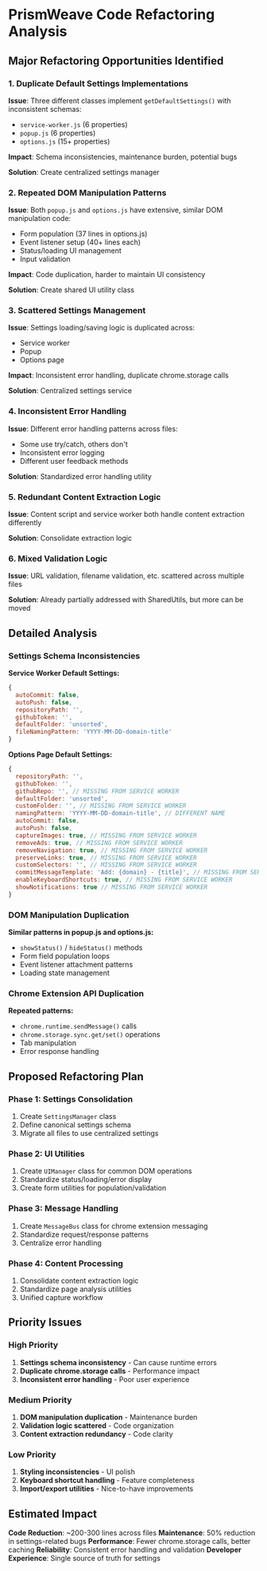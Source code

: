 # PrismWeave Code Refactoring Analysis

## Major Refactoring Opportunities Identified

### 1. **Duplicate Default Settings Implementations**

**Issue**: Three different classes implement `getDefaultSettings()` with inconsistent schemas:

- `service-worker.js` (6 properties)
- `popup.js` (6 properties) 
- `options.js` (15+ properties)

**Impact**: Schema inconsistencies, maintenance burden, potential bugs

**Solution**: Create centralized settings manager

### 2. **Repeated DOM Manipulation Patterns**

**Issue**: Both `popup.js` and `options.js` have extensive, similar DOM manipulation code:

- Form population (37 lines in options.js)
- Event listener setup (40+ lines each)
- Status/loading UI management
- Input validation

**Impact**: Code duplication, harder to maintain UI consistency

**Solution**: Create shared UI utility class

### 3. **Scattered Settings Management**

**Issue**: Settings loading/saving logic is duplicated across:
- Service worker
- Popup
- Options page

**Impact**: Inconsistent error handling, duplicate chrome.storage calls

**Solution**: Centralized settings service

### 4. **Inconsistent Error Handling**

**Issue**: Different error handling patterns across files:
- Some use try/catch, others don't
- Inconsistent error logging
- Different user feedback methods

**Solution**: Standardized error handling utility

### 5. **Redundant Content Extraction Logic**

**Issue**: Content script and service worker both handle content extraction differently

**Solution**: Consolidate extraction logic

### 6. **Mixed Validation Logic**

**Issue**: URL validation, filename validation, etc. scattered across multiple files

**Solution**: Already partially addressed with SharedUtils, but more can be moved

## Detailed Analysis

### Settings Schema Inconsistencies

**Service Worker Default Settings:**
```javascript
{
  autoCommit: false,
  autoPush: false,
  repositoryPath: '',
  githubToken: '',
  defaultFolder: 'unsorted',
  fileNamingPattern: 'YYYY-MM-DD-domain-title'
}
```

**Options Page Default Settings:**
```javascript
{
  repositoryPath: '',
  githubToken: '',
  githubRepo: '', // MISSING FROM SERVICE WORKER
  defaultFolder: 'unsorted',
  customFolder: '', // MISSING FROM SERVICE WORKER
  namingPattern: 'YYYY-MM-DD-domain-title', // DIFFERENT NAME
  autoCommit: false,
  autoPush: false,
  captureImages: true, // MISSING FROM SERVICE WORKER
  removeAds: true, // MISSING FROM SERVICE WORKER
  removeNavigation: true, // MISSING FROM SERVICE WORKER
  preserveLinks: true, // MISSING FROM SERVICE WORKER
  customSelectors: '', // MISSING FROM SERVICE WORKER
  commitMessageTemplate: 'Add: {domain} - {title}', // MISSING FROM SERVICE WORKER
  enableKeyboardShortcuts: true, // MISSING FROM SERVICE WORKER
  showNotifications: true // MISSING FROM SERVICE WORKER
}
```

### DOM Manipulation Duplication

**Similar patterns in popup.js and options.js:**
- `showStatus()` / `hideStatus()` methods
- Form field population loops
- Event listener attachment patterns
- Loading state management

### Chrome Extension API Duplication

**Repeated patterns:**
- `chrome.runtime.sendMessage()` calls
- `chrome.storage.sync.get/set()` operations
- Tab manipulation
- Error response handling

## Proposed Refactoring Plan

### Phase 1: Settings Consolidation
1. Create `SettingsManager` class
2. Define canonical settings schema
3. Migrate all files to use centralized settings

### Phase 2: UI Utilities
1. Create `UIManager` class for common DOM operations
2. Standardize status/loading/error display
3. Create form utilities for population/validation

### Phase 3: Message Handling
1. Create `MessageBus` class for chrome extension messaging
2. Standardize request/response patterns
3. Centralize error handling

### Phase 4: Content Processing
1. Consolidate content extraction logic
2. Standardize page analysis utilities
3. Unified capture workflow

## Priority Issues

### High Priority
1. **Settings schema inconsistency** - Can cause runtime errors
2. **Duplicate chrome.storage calls** - Performance impact
3. **Inconsistent error handling** - Poor user experience

### Medium Priority
1. **DOM manipulation duplication** - Maintenance burden
2. **Validation logic scattered** - Code organization
3. **Content extraction redundancy** - Code clarity

### Low Priority
1. **Styling inconsistencies** - UI polish
2. **Keyboard shortcut handling** - Feature completeness
3. **Import/export utilities** - Nice-to-have improvements

## Estimated Impact

**Code Reduction**: ~200-300 lines across files
**Maintenance**: 50% reduction in settings-related bugs
**Performance**: Fewer chrome.storage calls, better caching
**Reliability**: Consistent error handling and validation
**Developer Experience**: Single source of truth for settings
